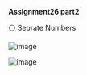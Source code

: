  **Assignment26 part2**

⚪ Seprate Numbers

![image](https://user-images.githubusercontent.com/76538787/161601006-6547b497-1561-4530-ac1e-a078427e41e6.png)

![image](https://user-images.githubusercontent.com/76538787/161601058-e16ae55a-799b-4953-89ed-864d7a2e23ec.png)

